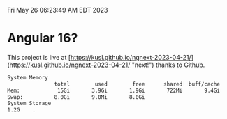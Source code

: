 Fri May 26 06:23:49 AM EDT 2023

# Angular 16?


This project is live at [https://kusl.github.io/ngnext-2023-04-21/](https://kusl.github.io/ngnext-2023-04-21/ "next!") thanks to Github.

```bash
System Memory
               total        used        free      shared  buff/cache   available
Mem:            15Gi       3.9Gi       1.9Gi       722Mi       9.4Gi        10Gi
Swap:          8.0Gi       9.0Mi       8.0Gi
System Storage
1.2G	.
```
```bash
